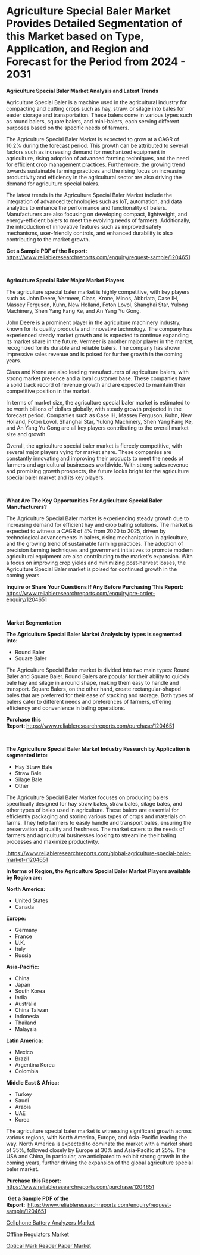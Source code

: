 <p><h1>Agriculture Special Baler Market Provides Detailed Segmentation of this Market based on Type, Application, and Region and Forecast for the Period from 2024 - 2031</h1></p><p><strong>Agriculture Special Baler Market Analysis and Latest Trends</strong></p>
<p><p>Agriculture Special Baler is a machine used in the agricultural industry for compacting and cutting crops such as hay, straw, or silage into bales for easier storage and transportation. These balers come in various types such as round balers, square balers, and mini-balers, each serving different purposes based on the specific needs of farmers.</p><p>The Agriculture Special Baler Market is expected to grow at a CAGR of 10.2% during the forecast period. This growth can be attributed to several factors such as increasing demand for mechanized equipment in agriculture, rising adoption of advanced farming techniques, and the need for efficient crop management practices. Furthermore, the growing trend towards sustainable farming practices and the rising focus on increasing productivity and efficiency in the agricultural sector are also driving the demand for agriculture special balers.</p><p>The latest trends in the Agriculture Special Baler Market include the integration of advanced technologies such as IoT, automation, and data analytics to enhance the performance and functionality of balers. Manufacturers are also focusing on developing compact, lightweight, and energy-efficient balers to meet the evolving needs of farmers. Additionally, the introduction of innovative features such as improved safety mechanisms, user-friendly controls, and enhanced durability is also contributing to the market growth.</p></p>
<p><strong>Get a Sample PDF of the Report:&nbsp;</strong> <a href="https://www.reliableresearchreports.com/enquiry/request-sample/1204651">https://www.reliableresearchreports.com/enquiry/request-sample/1204651</a></p>
<p>&nbsp;</p>
<p><strong>Agriculture Special Baler Major Market Players</strong></p>
<p><p>The agriculture special baler market is highly competitive, with key players such as John Deere, Vermeer, Claas, Krone, Minos, Abbriata, Case IH, Massey Ferguson, Kuhn, New Holland, Foton Lovol, Shanghai Star, Yulong Machinery, Shen Yang Fang Ke, and An Yang Yu Gong.</p><p>John Deere is a prominent player in the agriculture machinery industry, known for its quality products and innovative technology. The company has experienced steady market growth and is expected to continue expanding its market share in the future. Vermeer is another major player in the market, recognized for its durable and reliable balers. The company has shown impressive sales revenue and is poised for further growth in the coming years.</p><p>Claas and Krone are also leading manufacturers of agriculture balers, with strong market presence and a loyal customer base. These companies have a solid track record of revenue growth and are expected to maintain their competitive position in the market.</p><p>In terms of market size, the agriculture special baler market is estimated to be worth billions of dollars globally, with steady growth projected in the forecast period. Companies such as Case IH, Massey Ferguson, Kuhn, New Holland, Foton Lovol, Shanghai Star, Yulong Machinery, Shen Yang Fang Ke, and An Yang Yu Gong are all key players contributing to the overall market size and growth.</p><p>Overall, the agriculture special baler market is fiercely competitive, with several major players vying for market share. These companies are constantly innovating and improving their products to meet the needs of farmers and agricultural businesses worldwide. With strong sales revenue and promising growth prospects, the future looks bright for the agriculture special baler market and its key players.</p></p>
<p>&nbsp;</p>
<p><strong>What Are The Key Opportunities For Agriculture Special Baler Manufacturers?</strong></p>
<p><p>The Agriculture Special Baler market is experiencing steady growth due to increasing demand for efficient hay and crop baling solutions. The market is expected to witness a CAGR of 4% from 2020 to 2025, driven by technological advancements in balers, rising mechanization in agriculture, and the growing trend of sustainable farming practices. The adoption of precision farming techniques and government initiatives to promote modern agricultural equipment are also contributing to the market's expansion. With a focus on improving crop yields and minimizing post-harvest losses, the Agriculture Special Baler market is poised for continued growth in the coming years.</p></p>
<p><strong>Inquire or Share Your Questions If Any Before Purchasing This Report:</strong> <a href="https://www.reliableresearchreports.com/enquiry/pre-order-enquiry/1204651">https://www.reliableresearchreports.com/enquiry/pre-order-enquiry/1204651</a></p>
<p>&nbsp;</p>
<p><strong>Market Segmentation</strong></p>
<p><strong>The Agriculture Special Baler Market Analysis by types is segmented into:</strong></p>
<p><ul><li>Round Baler</li><li>Square Baler</li></ul></p>
<p><p>The Agriculture Special Baler market is divided into two main types: Round Baler and Square Baler. Round Balers are popular for their ability to quickly bale hay and silage in a round shape, making them easy to handle and transport. Square Balers, on the other hand, create rectangular-shaped bales that are preferred for their ease of stacking and storage. Both types of balers cater to different needs and preferences of farmers, offering efficiency and convenience in baling operations.</p></p>
<p><strong>Purchase this Report:&nbsp;</strong><a href="https://www.reliableresearchreports.com/purchase/1204651">https://www.reliableresearchreports.com/purchase/1204651</a></p>
<p>&nbsp;</p>
<p><strong>The Agriculture Special Baler Market Industry Research by Application is segmented into:</strong></p>
<p><ul><li>Hay Straw Bale</li><li>Straw Bale</li><li>Silage Bale</li><li>Other</li></ul></p>
<p><p>The Agriculture Special Baler Market focuses on producing balers specifically designed for hay straw bales, straw bales, silage bales, and other types of bales used in agriculture. These balers are essential for efficiently packaging and storing various types of crops and materials on farms. They help farmers to easily handle and transport bales, ensuring the preservation of quality and freshness. The market caters to the needs of farmers and agricultural businesses looking to streamline their baling processes and maximize productivity.</p></p>
<p><a href="https://www.reliableresearchreports.com/global-agriculture-special-baler-market-r1204651">&nbsp;https://www.reliableresearchreports.com/global-agriculture-special-baler-market-r1204651</a></p>
<p><strong>In terms of Region, the Agriculture Special Baler Market Players available by Region are:</strong></p>
<p>
    <p> <strong> North America: </strong>
        <ul>
            <li>United States</li>
            <li>Canada</li>
        </ul>
        </p> 
    <p> <strong> Europe: </strong>
        <ul>
            <li>Germany</li>
            <li>France</li>
            <li>U.K.</li>
            <li>Italy</li>
            <li>Russia</li>
        </ul>
        </p> 
    <p> <strong> Asia-Pacific: </strong>
        <ul>
            <li>China</li>
            <li>Japan</li>
            <li>South Korea</li>
            <li>India</li>
            <li>Australia</li>
            <li>China Taiwan</li>
            <li>Indonesia</li>
            <li>Thailand</li>
            <li>Malaysia</li>
        </ul>
        </p> 
    <p> <strong> Latin America: </strong>
        <ul>
            <li>Mexico</li>
            <li>Brazil</li>
            <li>Argentina Korea</li>
            <li>Colombia</li>
        </ul>
        </p> 
    <p> <strong> Middle East & Africa: </strong>
        <ul>
            <li>Turkey</li>
            <li>Saudi</li>
            <li>Arabia</li>
            <li>UAE</li>
            <li>Korea</li>
        </ul>
    </p>
    </p>
<p><p>The agriculture special baler market is witnessing significant growth across various regions, with North America, Europe, and Asia-Pacific leading the way. North America is expected to dominate the market with a market share of 35%, followed closely by Europe at 30% and Asia-Pacific at 25%. The USA and China, in particular, are anticipated to exhibit strong growth in the coming years, further driving the expansion of the global agriculture special baler market.</p></p>
<p><strong>Purchase this Report: </strong><a href="https://www.reliableresearchreports.com/purchase/1204651">https://www.reliableresearchreports.com/purchase/1204651</a></p>
<p>&nbsp;<strong>Get a Sample PDF of the Report:&nbsp;&nbsp;</strong><a href="https://www.reliableresearchreports.com/enquiry/request-sample/1204651">https://www.reliableresearchreports.com/enquiry/request-sample/1204651</a></p>
<p><strong></strong></p>
<p><p><a href="https://github.com/mandarincruisesvn/Market-Research-Report-List-1/blob/main/cellphone-battery-analyzers-market.md">Cellphone Battery Analyzers Market</a></p><p><a href="https://github.com/alanPerkins1921/Market-Research-Report-List-1/blob/main/offline-regulators-market.md">Offline Regulators Market</a></p><p><a href="https://github.com/HettieStehr/Market-Research-Report-List-1/blob/main/optical-mark-reader-paper-market.md">Optical Mark Reader Paper Market</a></p></p>